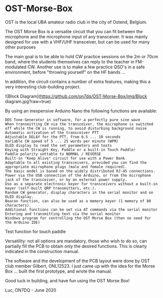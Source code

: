 # OST-Morse-Box

OST is the local UBA amateur radio club in the city of Ostend, Belgium.

The OST Morse Box is a versatile circuit that you can fit between the microphone and the microphone input of any transceiver.
It was mainly designed for use with a VHF/UHF transceiver, but can be used for many other purposes

The main goal is to be able to hold CW practice sessions on the 2m or 70cm band, where the students themselves can reply to the teacher in FM-modulated CW. Another use is to make a few practice QSO's in a safe environment, before "throwing yourself" on the HF bands ...

In addition, the circuit contains a number of extra features, making this a very interesting club-building project.

![Block Diagram](https://github.com/on7dq/OST-Morse-Box/img/Block diagram.jpg?raw=true)

By using an inexpensive Arduino Nano the following functions are available:

	DDS Tone-Generator in software, for a perfectly pure sine wave 
	When transmitting CW via the transceiver, the microphone is switched off while the CW is running, to avoid disturbing background noise
	Automatic activation of the transceiver PTT
	Adjustable DELAY for the PTT, from 0.5 ... 10 seconds
	Variable CW speed of 5 ... 25 words per minute (WPM)
	OLED display to read the set parameters and texts
	Keying with Straight Key, Paddle or a built-in Touch Paddle!
	Paddle polarity settable to NORMAL / REVERSE
	Built-in "Keep Alive" circuit for use with a Power Bank
	Adaptable to all existing transceivers, provided you can find the appropriate microphone plugs (male and female required).
    The basic model is based on the widely distributed RJ-45 connections. 
	Power via the USB connection of the Arduino, or from the microphone jack of the transceiver, or by an external power supply.
	Use as a separate electronic keyer for transceivers without a built-in keyer (self-built QRP transmitters, etc.).
	Random CW generator, display characters in the serial monitor and on OLED display.
	Beacon function, can also be used as a memory keyer (1 memory of 80 characters).
	Additional functions can be set via AT commands via the serial monitor
	Entering and transmitting text via the serial monitor
	Windows program for controlling the OST Morse Box (then no need for the Arduino IDE)
  Test function for touch paddle

Versatility: not all options are mandatory, those who wish to do so, can partially fill the PCB to obtain only the desired functions. This is clearly indicated in the construction manual.

The software and the development of the PCB layout were done by OST club member Gilbert, ONL12523.
I just came up with the idea for the Morse Box ... built the first prototype, and wrote the manual.

Good luck in building, and have fun using the OST Morse Box!

Luc, ON7DQ - June 2020
